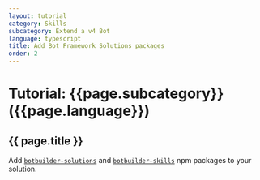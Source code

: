 ```yaml
---
layout: tutorial
category: Skills
subcategory: Extend a v4 Bot
language: typescript
title: Add Bot Framework Solutions packages
order: 2
---
```


# Tutorial: {{page.subcategory}} ({{page.language}})

## {{ page.title }}

Add [`botbuilder-solutions`](https://www.npmjs.com/package/botbuilder-solutions) and [`botbuilder-skills`](https://www.npmjs.com/package/botbuilder-skills) npm packages to your solution.
